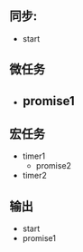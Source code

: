 ## 同步:
- start

## 微任务
- promise1
  - 

## 宏任务
- timer1
  - promise2
- timer2

## 输出
- start
- promise1